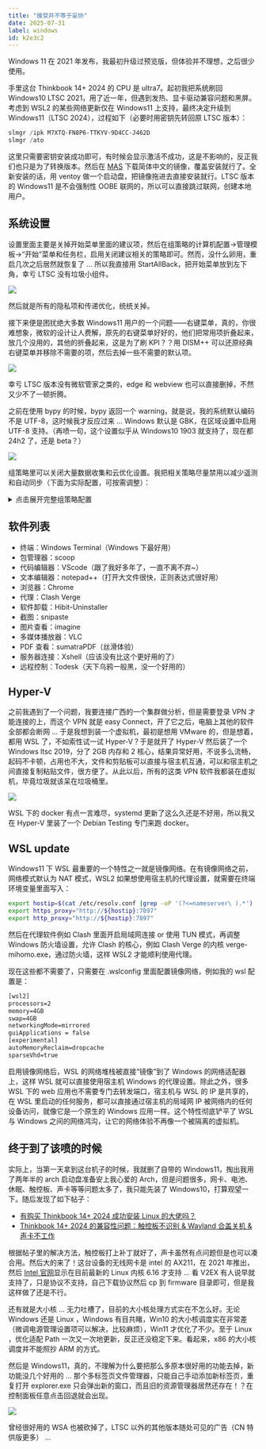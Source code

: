```yaml
---
title: "接受并不等于妥协"
date: 2025-07-31
label: windows
id: k2e3c2
---
```


Windows 11 在 2021 年发布，我最初升级过预览版，但体验并不理想，之后很少使用。

手里这台 Thinkbook 14+ 2024 的 CPU 是 ultra7。起初我把系统刷回 Windows10 LTSC 2021，用了近一年，但遇到发热、显卡驱动兼容问题和黑屏。考虑到 WSL2 的某些网络更新仅在 Windows11 上支持，最终决定升级到 Windows11（LTSC 2024），过程如下（必要时用密钥先转回原 LTSC 版本）：

```powershell
slmgr /ipk M7XTQ-FN8P6-TTKYV-9D4CC-J462D
slmgr /ato
```

这里只需要密钥安装成功即可，有时候会显示激活不成功，这是不影响的，反正我们也只是为了转换版本。然后在 [MAS](https://massgrave.dev/windows_ltsc_links) 下载简体中文的镜像，覆盖安装就行了。全新安装的话，用 ventoy 做一个启动盘，把镜像拖进去直接安装就行。LTSC 版本的 Windows11 是不会强制性 OOBE 联网的，所以可以直接跳过联网，创建本地用户。

## 系统设置

设置里面主要是关掉开始菜单里面的建议项，然后在组策略的计算机配置->管理模板->“开始”菜单和任务栏，启用关闭建议相关的策略即可。然而，没什么卵用，重启几次之后居然就恢复了 ... 所以我直接用 StartAllBack，把开始菜单放到左下角，幸亏 LTSC 没有垃圾小组件。

![](assets/20250731103222.jpg)

然后就是所有的隐私项和传递优化，统统关掉。

接下来便是困扰绝大多数 Windows11 用户的一个问题——右键菜单，真的，你很难想象，微软的设计让人费解，原先的右键菜单好好的，他们把常用项折叠起来，放几个没用的，其他的折叠起来，这是为了刷 KPI？？用 DISM++ 可以还原经典右键菜单并移除不需要的项，然后去掉一些不需要的默认项。

![](assets/20250731104130.jpg)

幸亏 LTSC 版本没有微软管家之类的，edge 和 webview 也可以直接删掉，不然又少不了一顿折腾。

之前在使用 bypy 的时候，bypy 返回一个 warning，就是说，我的系统默认编码不是 UTF-8，这时候我才反应过来 ... Windows 默认是 GBK，在区域设置中启用 UTF-8 支持。（再喷一句，这个设置似乎从 Windows10 1903 就支持了，现在都 24h2 了，还是 beta？）

![](assets/20250731104634.jpg)

组策略里可以关闭大量数据收集和云优化设置。我把相关策略尽量禁用以减少遥测和自动同步（下面为实际配置，可按需调整）：

<details>
<summary>点击展开完整组策略配置</summary>

计算机配置

管理模板/“开始”菜单和任务栏：
  不保留最近打开文档的历史：已启用
  从“开始”菜单的“建议”部分中删除个性化网站建议：已启用
  从“开始”菜单中删除“建议”部分：已启用
  从“开始”菜单中删除“最近添加”列表：已启用
  从“开始”菜单中删除常用程序列表：已启用

管理模板/Windows 组件/Internet Explorer:
  阻止绕过 SmartScreen 筛选器警告：已禁用

管理模板/Windows 组件/Microsoft Edge:
  配置 Windows Defender SmartScreen: 已禁用
  阻止绕过 Windows Defender SmartScreen 站点提示：已禁用

管理模板/Windows 组件/RSS 源：
  打开 HTTP 基本源验证：已禁用
  关闭源和网页快讯的后台同步：已启用
  阻止订阅或删除源或网页快讯：已启用
  阻止访问源列表：已启用
  阻止下载附件：已启用
  阻止自动发现源和网页快讯：已启用

管理模板/Windows 组件/Windows AI:
  关闭保存快照以用于回顾的功能：已启用
  禁用“单击以执行”: 已启用
  允许启用回顾：已禁用

管理模板/Windows 组件/Windows Defender SmartScreen/Microsoft Edge:
  配置 Windows Defender SmartScreen: 已禁用
  阻止绕过 Windows Defender SmartScreen 站点提示：已禁用

管理模板/Windows 组件/Windows Defender SmartScreen/增强网络钓鱼防护：
  服务已启用：已禁用
  通知不安全的应用：已禁用
  通知恶意：已禁用
  通知密码重用：已禁用
  自动数据收集：已禁用

管理模板/Windows 组件/Windows Defender SmartScreen/资源管理器：
  配置应用安装控制：已启用 （关闭应用建议）

管理模板/Windows 组件/Windows Messenger:
  不允许运行 Windows Messenger: 已启用
  初始化时不自动启动 Windows Messenger: 已启用

管理模板/Windows 组件/Windows 错误报告：
  不发送额外的数据：已启用
  不限制额外的数据：已禁用
  禁用 Windows 错误报告：已启用
  配置错误报告：已启用
  使用电池电源时发送额外数据：已禁用
  自动发送操作系统所生成错误报告的内存转储：已禁用

管理模板/Windows 组件/Windows 媒体播放器：
  不显示首次使用对话框：已启用
  阻止创建桌面快捷方式：已启用
  阻止自动更新：已启用

管理模板/Windows 组件/Windows 日历：
  关闭 Windows 日历：已启用

管理模板/Windows 组件/查找我的设备：
  启用/关闭“查找我的设备”: 已禁用

管理模板/Windows 组件/地图：
  关闭“脱机地图”设置页上未经请求的网络流量：已启用
  关闭地图数据的自动下载和更新：已启用

管理模板/Windows 组件/家庭组：
  阻止计算机加入家庭组：已启用

管理模板/Windows 组件/联机帮助：
  关闭活动帮助：已启用

管理模板/Windows 组件/聊天：
  配置任务栏上的"聊天"图标：已禁用

管理模板/Windows 组件/数据收集和预览版本：
  禁用诊断数据查看器。: 已启用
  限制可选的桌面分析诊断数据：已禁用
  允许 WUfB 云处理：已禁用
  允许发送 Windows 诊断数据中的设备名称：已禁用
  允许进行更新合规性处理：已禁用
  允许进行桌面分析处理：已禁用
  允许商业数据管道：已禁用
  允许诊断数据：已禁用

管理模板/Windows 组件/数字保险箱：
  不允许运行数字保险箱：已启用

管理模板/Windows 组件/搜索：
  不允许 Web 搜索：已启用
  请勿在 Web 中搜索或在“搜索”中显示 Web 结果：已启用
  允许加密文件的索引：已禁用
  允许使用 Cortana: 已禁用
  允许搜索和 Cortana 使用位置：已禁用
  允许搜索要点：已禁用
  允许云搜索：已禁用
  允许在锁屏界面上方使用 Cortana: 已禁用

管理模板/Windows 组件/同步你的设置：
  不同步：已启用 （不允许用户启用同步）
  不同步辅助功能设置：已启用 （不允许用户启用“辅助功能”同步）
  不同步个性化：已启用 （不允许用户启用“个性化”同步）
  不同步开始设置：已启用 （不允许用户启用“开始布局”同步）
  不同步浏览器设置：已启用 （不允许用户打开“浏览器”同步）
  不同步密码：已启用 （不允许用户启用“密码”同步）
  不同步其他 Windows 设置：已启用 （不允许用户启用“其他 Windows 设置”同步）
  不同步应用：已启用 （不允许用户启用“AppSync”同步）
  不同步应用设置：已启用 （不允许用户启用“应用设置”同步）
  不同步语言首选项设置：已启用 （不允许用户启用“语言首选项”同步）
  不同步桌面个性化：已启用 （不允许用户启用“桌面个性化”同步）
  不在按流量计费的连接上同步：已启用
  启用 Windows 备份：已禁用

管理模板/Windows 组件/位置和传感器：
  关闭位置脚本：已启用

管理模板/Windows 组件/文件历史记录：
  关闭文件历史记录：已启用

管理模板/Windows 组件/文件资源管理器：
  关闭资源管理器的数据执行保护：已启用
  配置 Windows Defender SmartScreen: 已禁用

管理模板/Windows 组件/消息：
  允许消息服务云同步：已禁用

管理模板/Windows 组件/应用程序兼容性：
  关闭 SwitchBack 兼容性引擎：已启用
  关闭程序兼容性助理：已启用
  关闭问题步骤记录器：已启用
  关闭应用程序兼容性引擎：已启用
  关闭应用程序遥测：已启用
  禁用清单收集器：已启用

管理模板/Windows 组件/语音：
  允许语音数据的自动更新：已禁用

管理模板/Windows 组件/云内容：
  不显示 Windows 使用技巧：已启用
  关闭 Microsoft 用户体验：已启用
  关闭云消费者帐户状态内容：已启用
  关闭云优化内容：已启用

管理模板/Windows 组件/自动播放策略：
  关闭自动播放：已启用 （所有驱动器）
  设置自动运行的默认行为：已启用 （不执行任何自动运行命令）

管理模板/系统/关机选项：
  关闭会阻止或取消关机的应用程序的自动终止功能：已禁用

特别的注册表设置：
  Software\Policies\Microsoft\Windows\Windows Feeds\EnableFeeds:0

用户配置

管理模板/“开始”菜单和任务栏：
  不保留最近打开文档的历史：已启用
  不搜索 Internet: 已启用
  不搜索通信：已启用
  不搜索文件：已启用
  从“开始”菜单的“建议”部分中删除个性化网站建议：已启用
  从“开始”菜单中删除“建议”部分：已启用
  从“开始”菜单中删除“最近使用的项目”菜单：已启用
  从“开始”菜单中删除“最近添加”列表：已启用
  从任务栏中删除"人脉"栏：已启用
  关闭用户跟踪：已启用
  退出系统时清除最近打开的文档的历史：已启用
  为新用户清除最近的程序列表：已启用

管理模板/Windows 组件/Windows 媒体播放器/播放：
  允许运行屏幕保护程序：已禁用

管理模板/Windows 组件/数据收集和预览版本：
  配置浏览数据集合以便桌面分析使用：已启用 （不允许发送 Intranet 或 Internet 历史记录）
  允许诊断数据：已禁用

管理模板/Windows 组件/云内容：
  不要将诊断数据用于量身定制的体验：已启用
  关闭“欢迎使用 Windows”体验：已启用
  关闭所有 Windows 聚焦功能：已启用
  请勿在 Windows 聚焦中建议第三方内容：已启用
  在“设置”中关闭 Windows 聚焦：已启用
  在操作中心关闭 Windows 聚焦：已启用
  在锁屏界面上配置 Windows 聚焦：已禁用
  在桌面上关闭聚焦图集：已启用

管理模板/网络/网络连接：
  删除所有用户远程访问连接：已启用

</details>

## 软件列表

- 终端：Windows Terminal（Windows 下最好用）
- 包管理器：scoop
- 代码编辑器：VScode（跟了我好多年了，一直不离不弃~）
- 文本编辑器：notepad++（打开大文件很快，正则表达式很好用）
- 浏览器：Chrome
- 代理：Clash Verge
- 软件卸载：Hibit-Uninstaller
- 截图：snipaste
- 图片查看：imagine
- 多媒体播放器：VLC
- PDF 查看：sumatraPDF（丝滑体验）
- 服务器连接：Xshell（应该没有比这个更好用的了）
- 远程控制：Todesk（天下乌鸦一般黑，没一个好用的）

## Hyper-V

之前我遇到了一个问题，我要连接广西的一个集群做分析，但是需要登录 VPN 才能连接的上，而这个 VPN 就是 easy Connect，开了它之后，电脑上其他的软件全部都会断网  ... 于是我想到装一个虚拟机，最初是想用 VMware 的，但是想着，都用 WSL 了，不如索性试一试 Hyper-V？于是就开了 Hyper-V 然后装了一个 Windows ltsc 2019，分了 2GB 内存和 2 核心，结果异常好用，不说多么流畅，起码不卡顿，占用也不大，文件和剪贴板可以直接与宿主机互通，可以和宿主机之间直接复制粘贴文件，很方便了。从此以后，所有的这类 VPN 软件我都装在虚拟机，毕竟垃圾就该呆在垃圾桶里。

![](assets/20250731120812.jpg)

WSL 下的 docker 有点一言难尽，systemd 更新了这么久还是不好用，所以我又在 Hyper-V 里装了一个 Debian Testing 专门来跑 docker。

## WSL update

Windows11 下 WSL 最重要的一个特性之一就是镜像网络。在有镜像网络之前，网络模式默认为 NAT 模式，WSL2 如果想使用宿主机的代理设置，就需要在终端环境变量里面写入：

```bash
export hostip=$(cat /etc/resolv.conf |grep -oP '(?<=nameserver\ ).*')
export https_proxy="http://${hostip}:7897"
export http_proxy="http://${hostip}:7897"
```

然后在代理软件例如 Clash 里面开启局域网连接 or 使用 TUN 模式，再调整 Windows 防火墙设置，允许 Clash 的核心，例如 Clash Verge 的内核 verge-mihomo.exe，通过防火墙，这样 WSL2 才能顺利使用代理。

现在这些都不需要了，只需要在 .wslconfig 里面配置镜像网络，例如我的 wsl 配置是：

```txt
[wsl2]
processors=2
memory=4GB
swap=4GB
networkingMode=mirrored
guiApplications = false
[experimental]
autoMemoryReclaim=dropcache
sparseVhd=true
```

启用镜像网络后，WSL 的网络堆栈被直接“镜像”到了 Windows 的网络适配器上，这样 WSL 就可以直接使用宿主机 Windows 的代理设置。除此之外，很多 WSL 下的 web 应用也不需要专门去转发端口，宿主机与 WSL 的 IP 是共享的，在 WSL 里启动的任何服务，都可以直接通过宿主机的局域网 IP 被网络内的任何设备访问，就像它是一个原生的 Windows 应用一样。这个特性彻底铲平了 WSL 与 Windows 之间的网络鸿沟，让它的网络体验不再像一个被隔离的虚拟机。

## 终于到了该喷的时候

实际上，当第一天拿到这台机子的时候，我就删了自带的 Windows11，掏出我用了两年半的 arch 启动盘准备安上我心爱的 Arch，但是问题很多，网卡、电池、休眠、触控板、声卡等等问题太多了，我只能先装了 Windows10，打算观望一下。随后发现了如下帖子：

- [有购买 Thinkbook 14+ 2024 成功安装 Linux 的大佬吗？](https://v2ex.com/t/1017956)
- [Thinkbook 14+ 2024 的兼容性问题：触控板不识别 & Wayland 合盖关机 & 声卡不工作](https://bbs.archlinuxcn.org/viewtopic.php?id=14053&p=6)

根据帖子里的解决方法，触控板打上补丁就好了，声卡虽然有点问题但是也可以凑合用。然后大的来了！这台设备的无线网卡是 intel 的 AX211，在 2021 年推出，然后 [Intel 官网](https://www.intel.cn/content/www/cn/zh/download/824804/intel-wireless-wi-fi-drivers-for-linux.html)显示在目前最新的 Linux 内核 6.16 才支持 ... 看 V2EX 有人说早就支持了，只是协议不支持，自己下载协议然后 cp 到 firmware 目录即可，但是我这样做了还是不行。

还有就是大小核 ... 无力吐槽了，目前的大小核处理方式实在不怎么好。无论 Windows 还是 Linux ，Windows 有目共睹，Win10 的大小核调度实在非常差（微调电源管理设置项可以解决，比较麻烦），Win11 才优化了不少。至于 Linux ，优化适配 Path 一次又一次地更新，反正还没稳定下来。看起来，x86 的大小核调度并不能照抄 ARM 的方式。

然后是 Windows11，真的，不理解为什么要把那么多原本很好用的功能去掉，新功能没几个好用的 ... 那个多标签页文件管理器，只能自己手动添加新标签页，重复打开 explorer.exe 只会弹出新的窗口，而且旧的资源管理器居然还存在！？在控制面板任意点击回退就会出现。

![](assets/20250731223315.jpg)

曾经很好用的 WSA 也被砍掉了，LTSC 以外的其他版本随处可见的广告（CN 特供版更多） ...